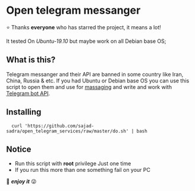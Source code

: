 Open telegram messanger
========================

  ⭐️ <a color="cyan">Thanks **everyone** who has starred the project, it means a lot!</a>

It tested On <i>Ubuntu-19.10</i> but maybe work on all Debian base OS;

What is this?
-------------
Telegram messanger and their API are banned in some country like Iran, China, Russia & etc.
If you had Ubuntu or Debian base OS you can use this script to open them and use for <a href="https://telegram.org/">massaging</a> and write and work with <a href="https://core.telegram.org/bots">Telegram bot API</a>.

Installing
----------
```
  curl 'https://github.com/sajad-sadra/open_telegram_services/raw/master/do.sh' | bash
 ```
Notice
-------
+ Run this script with <b>root</b> privilege Just one time 
+ If you run this more than one something fail on your PC
 
 🥂 <i><b>enjoy it</b></i> 😜
